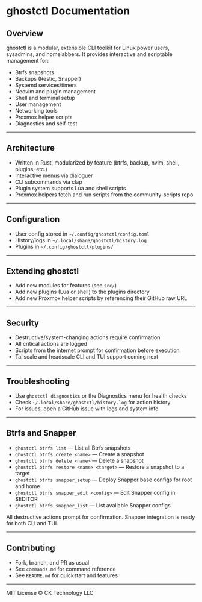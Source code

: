 # ghostctl Documentation

## Overview

ghostctl is a modular, extensible CLI toolkit for Linux power users, sysadmins, and homelabbers. It provides interactive and scriptable management for:
- Btrfs snapshots
- Backups (Restic, Snapper)
- Systemd services/timers
- Neovim and plugin management
- Shell and terminal setup
- User management
- Networking tools
- Proxmox helper scripts
- Diagnostics and self-test

---

## Architecture
- Written in Rust, modularized by feature (btrfs, backup, nvim, shell, plugins, etc.)
- Interactive menus via dialoguer
- CLI subcommands via clap
- Plugin system supports Lua and shell scripts
- Proxmox helpers fetch and run scripts from the community-scripts repo

---

## Configuration
- User config stored in `~/.config/ghostctl/config.toml`
- History/logs in `~/.local/share/ghostctl/history.log`
- Plugins in `~/.config/ghostctl/plugins/`

---

## Extending ghostctl
- Add new modules for features (see `src/`)
- Add new plugins (Lua or shell) to the plugins directory
- Add new Proxmox helper scripts by referencing their GitHub raw URL

---

## Security
- Destructive/system-changing actions require confirmation
- All critical actions are logged
- Scripts from the internet prompt for confirmation before execution
- Tailscale and headscale CLI and TUI support coming next

---

## Troubleshooting
- Use `ghostctl diagnostics` or the Diagnostics menu for health checks
- Check `~/.local/share/ghostctl/history.log` for action history
- For issues, open a GitHub issue with logs and system info

---

## Btrfs and Snapper

- `ghostctl btrfs list` — List all Btrfs snapshots
- `ghostctl btrfs create <name>` — Create a snapshot
- `ghostctl btrfs delete <name>` — Delete a snapshot
- `ghostctl btrfs restore <name> <target>` — Restore a snapshot to a target
- `ghostctl btrfs snapper_setup` — Deploy Snapper base configs for root and home
- `ghostctl btrfs snapper_edit <config>` — Edit Snapper config in $EDITOR
- `ghostctl btrfs snapper_list` — List available Snapper configs

All destructive actions prompt for confirmation. Snapper integration is ready for both CLI and TUI.

---

## Contributing
- Fork, branch, and PR as usual
- See `commands.md` for command reference
- See `README.md` for quickstart and features

---

MIT License © CK Technology LLC
